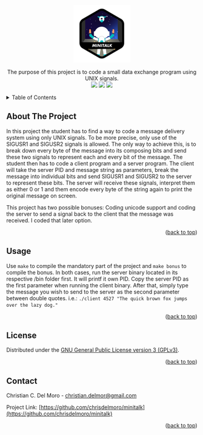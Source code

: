 <div id="top"></div>

<!-- PROJECT SHIELDS -->
<br/>
<p align="center">
    <img src="https://github.com/chrisdelmoro/minitalk/blob/main/resources/repo/minitalkn.png" alt="Logo" width="150" height="150">

  <p align="center">
    The purpose of this project is to code a small data exchange program using UNIX signals.
    <br/>
    <img src="https://img.shields.io/badge/Mandatory-OK-brightgreen"/>
    <img src="https://img.shields.io/badge/Bonus-OK-brightgreen"/>
    <img src="https://img.shields.io/badge/Final%20Score-110-blue"/>
  </p>
</p>



<!-- TABLE OF CONTENTS -->
<details>
  <summary>Table of Contents</summary>
  <ol>
    <li>
      <a href="#about-the-project">About The Project</a>
    </li>
    <li><a href="#usage">Usage</a></li>
    <li><a href="#license">License</a></li>
    <li><a href="#contact">Contact</a></li>
  </ol>
</details>



<!-- ABOUT THE PROJECT -->
## About The Project

In this project the student has to find a way to code a message delivery system using only UNIX signals. To be more precise, only use of the SIGUSR1 and SIGUSR2 signals is allowed. The only way to achieve this, is to break down every byte of the message into its composing bits and send these two signals to represent each and every bit of the message. The student then has to code a client program and a server program. The client will take the server PID and message string as parameters, break the message into individual bits and send SIGUSR1 and SIGUSR2 to the server to represent these bits. The server will receive these signals, interpret them as either 0 or 1 and them encode every byte of the string again to print the original message on screen.

This project has two possible bonuses: Coding unicode support and coding the server to send a signal back to the client that the message was received. I coded that later option.

<p align="right">(<a href="#top">back to top</a>)</p>



<!-- USAGE EXAMPLES -->
## Usage

Use ```make``` to compile the mandatory part of the project and ```make bonus``` to compile the bonus.
In both cases, run the server binary located in its respective /bin folder first. It will printf it own PID. Copy the server PID as the first parameter when running the client binary. After that, simply type the message you wish to send to the server as the second parameter between double quotes. i.e.: ```./client 4527 "The quick brown fox jumps over the lazy dog."```

<p align="right">(<a href="#top">back to top</a>)</p>



<!-- LICENSE -->
## License

Distributed under the [GNU General Public License version 3 (GPLv3)](https://www.gnu.org/licenses/gpl-3.0.html). 

<p align="right">(<a href="#top">back to top</a>)</p>



<!-- CONTACT -->
## Contact

Christian C. Del Moro - christian.delmor@gmail.com

Project Link: [https://github.com/chrisdelmoro/minitalk](https://github.com/chrisdelmoro/minitalk)

<p align="right">(<a href="#top">back to top</a>)</p>